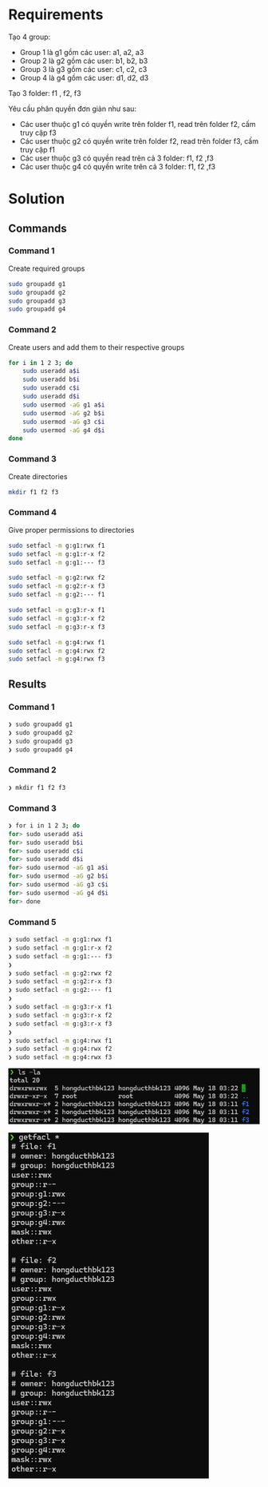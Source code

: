 # Requirements
Tạo 4 group:

- Group 1 là g1 gồm các user: a1, a2, a3
- Group 2 là g2 gồm các user: b1, b2, b3
- Group 3 là g3 gồm các user: c1, c2, c3
- Group 4 là g4 gồm các user: d1, d2, d3

Tạo 3 folder: f1 , f2, f3

Yêu cầu phân quyền đơn giản như sau:

- Các user thuộc g1 có quyền write trên folder f1, read trên folder f2, cấm truy cập f3
- Các user thuộc g2 có quyền write trên folder f2, read trên folder f3, cấm truy cập f1
- Các user thuộc g3 có quyền read trên cả 3 folder: f1, f2 ,f3
- Các user thuộc g4 có quyền write trên cả 3 folder: f1, f2 ,f3

# Solution

## Commands

### Command 1

Create required groups

```sh
sudo groupadd g1
sudo groupadd g2
sudo groupadd g3
sudo groupadd g4
```

### Command 2 

Create users and add them to their respective groups

```sh
for i in 1 2 3; do
    sudo useradd a$i
    sudo useradd b$i
    sudo useradd c$i
    sudo useradd d$i
    sudo usermod -aG g1 a$i
    sudo usermod -aG g2 b$i
    sudo usermod -aG g3 c$i
    sudo usermod -aG g4 d$i
done
```

### Command 3 

Create directories

```sh
mkdir f1 f2 f3
```

### Command 4 

Give proper permissions to directories

```sh
sudo setfacl -m g:g1:rwx f1
sudo setfacl -m g:g1:r-x f2
sudo setfacl -m g:g1:--- f3
```

```sh
sudo setfacl -m g:g2:rwx f2
sudo setfacl -m g:g2:r-x f3
sudo setfacl -m g:g2:--- f1
```

```sh
sudo setfacl -m g:g3:r-x f1
sudo setfacl -m g:g3:r-x f2
sudo setfacl -m g:g3:r-x f3
```

```sh
sudo setfacl -m g:g4:rwx f1
sudo setfacl -m g:g4:rwx f2
sudo setfacl -m g:g4:rwx f3
```


## Results


### Command 1
```sh
❯ sudo groupadd g1
❯ sudo groupadd g2
❯ sudo groupadd g3
❯ sudo groupadd g4
```



### Command 2

```sh
❯ mkdir f1 f2 f3
```


### Command 3

```sh
❯ for i in 1 2 3; do
for> sudo useradd a$i
for> sudo useradd b$i
for> sudo useradd c$i
for> sudo useradd d$i
for> sudo usermod -aG g1 a$i
for> sudo usermod -aG g2 b$i
for> sudo usermod -aG g3 c$i
for> sudo usermod -aG g4 d$i
for> done
```




### Command 5

```sh
❯ sudo setfacl -m g:g1:rwx f1
❯ sudo setfacl -m g:g1:r-x f2
❯ sudo setfacl -m g:g1:--- f3
❯ 
❯ sudo setfacl -m g:g2:rwx f2
❯ sudo setfacl -m g:g2:r-x f3
❯ sudo setfacl -m g:g2:--- f1
❯ 
❯ sudo setfacl -m g:g3:r-x f1
❯ sudo setfacl -m g:g3:r-x f2
❯ sudo setfacl -m g:g3:r-x f3
❯ 
❯ sudo setfacl -m g:g4:rwx f1
❯ sudo setfacl -m g:g4:rwx f2
❯ sudo setfacl -m g:g4:rwx f3
```
![alt text](image.png)

![alt text](image-1.png)
